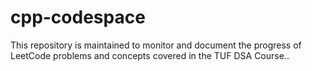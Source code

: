 # cpp-codespace
This repository is maintained to monitor and document the progress of LeetCode problems and concepts covered in the TUF DSA Course..
